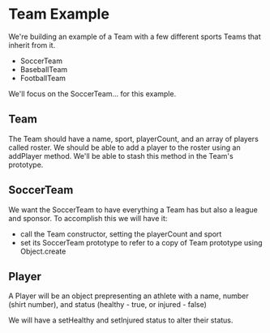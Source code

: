 # Team Example

We're building an example of a Team with a few different sports Teams
that inherit from it.

* SoccerTeam
* BaseballTeam
* FootballTeam

We'll focus on the SoccerTeam...  for this example.

## Team

The Team should have a name, sport, playerCount, and an array of players called roster. We should be able to add a player to the roster using an addPlayer method.  We'll be able to stash this method in the Team's prototype.

## SoccerTeam

We want the SoccerTeam to have everything a Team has but also a league and sponsor.  To accomplish this we will have it:

* call the Team constructor, setting the playerCount and sport
* set its SoccerTeam prototype to refer to a copy of Team prototype using Object.create

## Player

A Player will be an object prepresenting an athlete with a name, number (shirt number), and status (healthy - true, or injured - false)

We will have a setHealthy and setInjured status to alter their status.